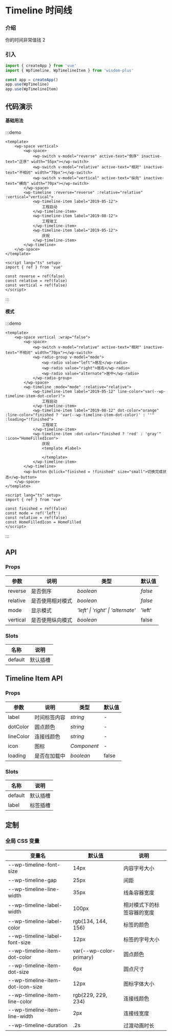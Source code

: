 <script lang="ts" setup>
import { HomeFilled } from '@vicons/antd'
</script>

# Timeline 时间线

### 介绍

你的时间非常值钱 2

### 引入

```js
import { createApp } from 'vue'
import { WpTimeline, WpTimelineItem } from 'wisdom-plus'

const app = createApp()
app.use(WpTimeline)
app.use(WpTimelineItem)
```

## 代码演示

#### 基础用法

:::demo
```vue
<template>
    <wp-space vertical>
        <wp-space>
            <wp-switch v-model="reverse" active-text="倒序" inactive-text="正序" width="55px"></wp-switch>
            <wp-switch v-model="relative" active-text="相对" inactive-text="不相对" width="70px"></wp-switch>
            <wp-switch v-model="vertical" active-text="纵向" inactive-text="横向" width="70px"></wp-switch>
        </wp-space>
        <wp-timeline :reverse="reverse" :relative="relative" :vertical="vertical">
            <wp-timeline-item label="2019-05-12">
                工程启动
            </wp-timeline-item>
            <wp-timeline-item label="2019-08-12">
                工程竣工
            </wp-timeline-item>
            <wp-timeline-item label="2019-05-12">
                庆祝
            </wp-timeline-item>
        </wp-timeline>
    </wp-space>
</template>

<script lang="ts" setup>
import { ref } from 'vue'

const reverse = ref(false)
const relative = ref(false)
const vertical = ref(false)
</script>
```
:::

#### 模式

:::demo
```vue
<template>
    <wp-space vertical :wrap="false">
        <wp-space>
            <wp-switch v-model="relative" active-text="相对" inactive-text="不相对" width="70px"></wp-switch>
            <wp-radio-group v-model="mode">
                <wp-radio value="left">居左</wp-radio>
                <wp-radio value="right">居右</wp-radio>
                <wp-radio value="alternate">居中</wp-radio>
            </wp-radio-group>
        </wp-space>
        <wp-timeline :mode="mode" :relative="relative">
            <wp-timeline-item label="2019-05-12" line-color="var(--wp-timeline-item-dot-color)">
                工程启动
            </wp-timeline-item>
            <wp-timeline-item label="2019-08-12" dot-color="orange" :line-color="finished ? 'var(--wp-timeline-item-dot-color)' : ''" :loading="!finished">
                工程竣工
            </wp-timeline-item>
            <wp-timeline-item :dot-color="finished ? 'red' : 'gray'" :icon="HomeFilledIcon">
                庆祝
                <template #label>
                    -
                </template>
            </wp-timeline-item>
        </wp-timeline>
        <wp-button @click="finished = !finished" size="small">切换完成状态</wp-button>
    </wp-space>
</template>

<script lang="ts" setup>
import { ref } from 'vue'

const finished = ref(false)
const mode = ref('left')
const relative = ref(false)
const HomeFilledIcon = HomeFilled
</script>
```
:::

## API

### Props

| 参数      | 说明                                          | 类型                                                                  | 默认值                |
| --------- |---------------------------------------------|---------------------------------------------------------------------|--------------------|
| reverse | 是否倒序       | _boolean_                                                      | _false_                  |
| relative | 是否使用相对模式                                       | _boolean_                                                           | _false_            |
| mode   | 显示模式                  | _'left' \| 'right' \| 'alternate'_                                                            | 'left'                  |
| vertical | 是否使用纵向模式 | _boolean_ | false |

### Slots

| 名称    | 说明     |
| ------- | -------- |
| default | 默认插槽 |

## Timeline Item API

### Props

| 参数      | 说明                                          | 类型                                                                  | 默认值                |
| --------- |---------------------------------------------|---------------------------------------------------------------------|--------------------|
| label | 时间标签内容       | _string_                                                      | -                  |
| dotColor | 圆点颜色                                       | _string_                                                           | -            |
| lineColor   | 连接线颜色                  | _string_                                                            | -                  |
| icon | 图标                                     | _Component_                                                           | -                  |
| loading  | 是否在加载中                                    | _boolean_                              | false                  |

### Slots

| 名称    | 说明     |
| ------- | -------- |
| default | 默认插槽 |
| label | 标签插槽 |

## 定制

### 全局 CSS 变量

| 变量名 | 默认值 | 说明 |
| ---- | ---- | ---- |
| --wp-timeline-font-size | 14px | 内容字号大小 |
| --wp-timeline-gap | 25px | 间距 |
| --wp-timeline-line-width | 35px | 线条容器宽度 |
| --wp-timeline-label-width | 100px | 相对模式下的标签容器的宽度 |
| --wp-timeline-label-color | rgb(134, 144, 156) | 标签的颜色 |
| --wp-timeline-label-font-size | 12px | 标签的字号大小 |
| --wp-timeline-item-dot-color | var(--wp-color-primary) | 圆点颜色 |
| --wp-timeline-item-dot-size | 6px | 圆点尺寸 |
| --wp-timeline-item-dot-icon-size | 12px | 图标字体大小 |
| --wp-timeline-item-line-color | rgb(229, 229, 234) | 连接线颜色 |
| --wp-timeline-item-line-width | 2px | 连接线宽度 |
| --wp-timeline-duration | .2s | 过渡动画时长 |